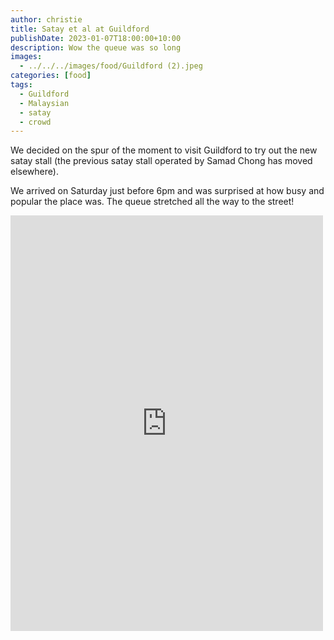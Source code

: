 ```yaml
---
author: christie
title: Satay et al at Guildford
publishDate: 2023-01-07T18:00:00+10:00
description: Wow the queue was so long
images:
  - ../../../images/food/Guildford (2).jpeg
categories: [food]
tags:
  - Guildford
  - Malaysian
  - satay
  - crowd
---
```


We decided on the spur of the moment to visit Guildford to try out the new
satay stall (the previous satay stall operated by Samad Chong has moved elsewhere).

We arrived on Saturday just before 6pm and was surprised at how busy and popular
the place was. The queue stretched all the way to the street!

<iframe src="https://www.facebook.com/plugins/post.php?href=https%3A%2F%2Fwww.facebook.com%2Fchris1.tham%2Fposts%2Fpfbid0339URn9WenoUJZ5Eug2kt7odmMFQDkP7eSgipbm313JWgE77BoVKg4D6EHyHMzqbol&show_text=true&width=500" width="500" height="665" style="border:none;overflow:hidden" scrolling="no" frameborder="0" allowfullscreen="true" allow="autoplay; clipboard-write; encrypted-media; picture-in-picture; web-share"></iframe>
